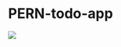 # PERN-todo-app

<img src="https://www.freecodecamp.org/news/content/images/size/w2000/2020/03/PERN.png" />

